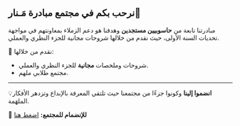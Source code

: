 ##  نرحب بكم في مجتمع **مبادرة مَـنار🌟**

مبادرتنا نابعة من **حاسوبيين مستجدين** وهدفنا هو دعم الزملاء بمعاونتهم في مواجهة تحديات السنة الأولى، حيث نقدم من خلالها شروحات مجانية للجزء النظري والعملي.

📌 نقدم من خلالها:
- شروحات وملخصات **مجانية** للجزء النظري والعملي.
- مجتمع طلابي ملهم.

---
💡**انضموا إلينا** وكونوا جزءًا من مجتمعنا حيث تلتقي المعرفة بالإبداع وتزدهر الأفكار الملهَمة.

🔗 **للإنضمام للمجتمع:** [اضغط هنا](#)
